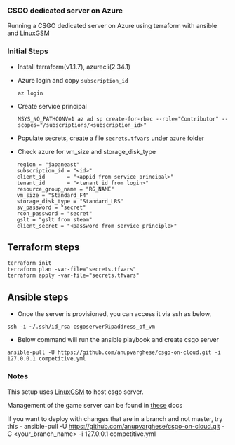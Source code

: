 ### CSGO dedicated server on Azure

Running a CSGO dedicated server on Azure using terraform with ansible and [LinuxGSM](https://linuxgsm.com/)

### Initial Steps

- Install terraform(v1.1.7), azurecli(2.34.1)
- Azure login and copy `subscription_id`

  ```
  az login
  ```

- Create service principal

  ```
  MSYS_NO_PATHCONV=1 az ad sp create-for-rbac --role="Contributor" --scopes="/subscriptions/<subscription_id>"
  ```

- Populate secrets, create a file `secrets.tfvars` under `azure` folder
- Check azure for vm_size and storage_disk_type

```shell
   region = "japaneast"
   subscription_id = "<id>"
   client_id       = "<appid from service principal>"
   tenant_id       = "<tenant id from login>"
   resource_group_name = "RG_NAME"
   vm_size = "Standard_F4"
   storage_disk_type = "Standard_LRS"
   sv_password = "secret"
   rcon_password = "secret"
   gslt = "gslt from steam"
   client_secret = "<password from service principle>"
```

## Terraform steps

```shell
terraform init
terraform plan -var-file="secrets.tfvars"
terraform apply -var-file="secrets.tfvars"
```

## Ansible steps

- Once the server is provisioned, you can access it via ssh as below,


```shell
ssh -i ~/.ssh/id_rsa csgoserver@ipaddress_of_vm
```

- Below command will run the ansible playbook and create csgo server

```shell
ansible-pull -U https://github.com/anupvarghese/csgo-on-cloud.git -i 127.0.0.1 competitive.yml
```

### Notes

This setup uses [LinuxGSM](https://linuxgsm.com/) to host csgo server.

Management of the game server can be found in [these](https://docs.linuxgsm.com/commands) docs

If you want to deploy with changes that are in a branch and not master, try this - ansible-pull -U https://github.com/anupvarghese/csgo-on-cloud.git -C <your_branch_name> -i 127.0.0.1 competitive.yml
